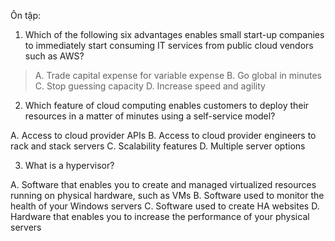 

Ôn tập:



1. Which of the following six advantages enables small start-up companies to
immediately start consuming IT services from public cloud vendors such as AWS?
> A. Trade capital expense for variable expense 
> B. Go global in minutes 
> C. Stop guessing capacity 
> D. Increase speed and agility 


2. Which feature of cloud computing enables customers to deploy their resources
in a matter of minutes using a self-service model?

A. Access to cloud provider APIs 
B. Access to cloud provider engineers to rack and stack servers 
C. Scalability features 
D. Multiple server options 


3. What is a hypervisor?

A. Software that enables you to create and managed virtualized resources running on physical hardware, such as VMs 
B. Software used to monitor the health of your Windows servers 
C. Software used to create HA websites 
D. Hardware that enables you to increase the performance of your physical servers 
